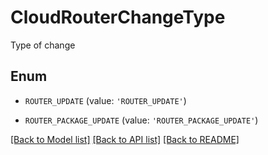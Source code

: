 # CloudRouterChangeType

Type of change

## Enum

* `ROUTER_UPDATE` (value: `'ROUTER_UPDATE'`)

* `ROUTER_PACKAGE_UPDATE` (value: `'ROUTER_PACKAGE_UPDATE'`)

[[Back to Model list]](../README.md#documentation-for-models) [[Back to API list]](../README.md#documentation-for-api-endpoints) [[Back to README]](../README.md)



